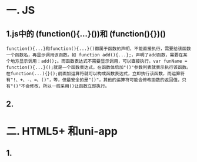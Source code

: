 # 一. JS

## 1.js中的 (function(){...}())和 (function(){})()
    function(){...}和function(){...}()都属于函数的声明，不能直接执行，需要给该函数一个函数名，再显示调用该函数。如 function add(){...};，声明了add函数，需要在某个地方显示调用：add();。而函数表达式不需要显示调用，可以直接执行。var funName = function(){...}();就是一个函数表达式，在函数体后加"()"参数列表就表示执行该函数。在function(...){}();前面加运算符就可以构成函数表达式，立即执行该函数，而运算符有"!、+、-、=、()"，等，但最安全的是"()"，其他的运算符可能会修改函数的返回值，只有"()"不会修改，所以一般采用()让函数立即执行。

## 2. 

# 二. HTML5+ 和uni-app
 
## 1. 